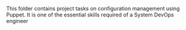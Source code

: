 This folder contains project tasks on configuration management using Puppet. It is one of the essential skills required of a System DevOps engineer
